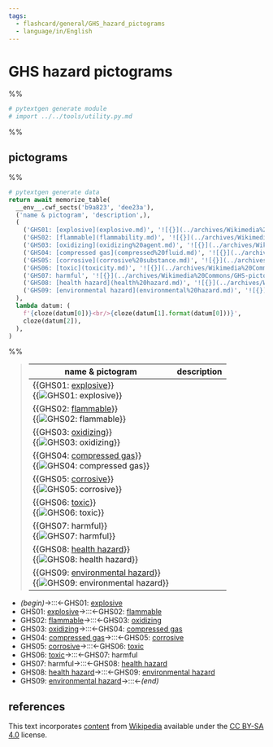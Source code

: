 ```yaml
---
tags:
  - flashcard/general/GHS_hazard_pictograms
  - language/in/English
---
```


# GHS hazard pictograms

%%

```Python
# pytextgen generate module
# import ../../tools/utility.py.md
```

%%

## pictograms

%%

```Python
# pytextgen generate data
return await memorize_table(
  __env__.cwf_sects('b9a823', 'dee23a'),
  ('name & pictogram', 'description',),
  (
    ('GHS01: [explosive](explosive.md)', '![{}](../archives/Wikimedia%20Commons/GHS-pictogram-explos.svg)', '',),
    ('GHS02: [flammable](flammability.md)', '![{}](../archives/Wikimedia%20Commons/GHS-pictogram-flamme.svg)', '',),
    ('GHS03: [oxidizing](oxidizing%20agent.md)', '![{}](../archives/Wikimedia%20Commons/GHS-pictogram-rondflam.svg)', '',),
    ('GHS04: [compressed gas](compressed%20fluid.md)', '![{}](../archives/Wikimedia%20Commons/GHS-pictogram-bottle.svg)', '',),
    ('GHS05: [corrosive](corrosive%20substance.md)', '![{}](../archives/Wikimedia%20Commons/GHS-pictogram-acid.svg)', '',),
    ('GHS06: [toxic](toxicity.md)', '![{}](../archives/Wikimedia%20Commons/GHS-pictogram-skull.svg)', '',),
    ('GHS07: harmful', '![{}](../archives/Wikimedia%20Commons/GHS-pictogram-exclam.svg)', '',),
    ('GHS08: [health hazard](health%20hazard.md)', '![{}](../archives/Wikimedia%20Commons/GHS-pictogram-silhouette.svg)', '',),
    ('GHS09: [environmental hazard](environmental%20hazard.md)', '![{}](../archives/Wikimedia%20Commons/GHS-pictogram-pollu.svg)', '',),
  ),
  lambda datum: (
    f'{cloze(datum[0])}<br/>{cloze(datum[1].format(datum[0]))}',
    cloze(datum[2]),
  ),
)
```

%%

<!--pytextgen generate section="b9a823"--><!-- The following content is generated at 2023-03-20T16:20:30.844432+08:00. Any edits will be overridden! -->

> | name & pictogram | description |
> |-|-|
> | {{GHS01: [explosive](explosive.md)}}<br/>{{![GHS01: [explosive](explosive.md)](../archives/Wikimedia%20Commons/GHS-pictogram-explos.svg)}} |  |
> | {{GHS02: [flammable](flammability.md)}}<br/>{{![GHS02: [flammable](flammability.md)](../archives/Wikimedia%20Commons/GHS-pictogram-flamme.svg)}} |  |
> | {{GHS03: [oxidizing](oxidizing%20agent.md)}}<br/>{{![GHS03: [oxidizing](oxidizing%20agent.md)](../archives/Wikimedia%20Commons/GHS-pictogram-rondflam.svg)}} |  |
> | {{GHS04: [compressed gas](compressed%20fluid.md)}}<br/>{{![GHS04: [compressed gas](compressed%20fluid.md)](../archives/Wikimedia%20Commons/GHS-pictogram-bottle.svg)}} |  |
> | {{GHS05: [corrosive](corrosive%20substance.md)}}<br/>{{![GHS05: [corrosive](corrosive%20substance.md)](../archives/Wikimedia%20Commons/GHS-pictogram-acid.svg)}} |  |
> | {{GHS06: [toxic](toxicity.md)}}<br/>{{![GHS06: [toxic](toxicity.md)](../archives/Wikimedia%20Commons/GHS-pictogram-skull.svg)}} |  |
> | {{GHS07: harmful}}<br/>{{![GHS07: harmful](../archives/Wikimedia%20Commons/GHS-pictogram-exclam.svg)}} |  |
> | {{GHS08: [health hazard](health%20hazard.md)}}<br/>{{![GHS08: [health hazard](health%20hazard.md)](../archives/Wikimedia%20Commons/GHS-pictogram-silhouette.svg)}} |  |
> | {{GHS09: [environmental hazard](environmental%20hazard.md)}}<br/>{{![GHS09: [environmental hazard](environmental%20hazard.md)](../archives/Wikimedia%20Commons/GHS-pictogram-pollu.svg)}} |  | <!--SR:!2027-10-22,1295,350!2025-11-27,741,330!2026-05-19,870,330!2024-05-16,319,330!2027-07-14,1218,350!2026-07-21,921,330!2027-01-05,988,330!2027-07-03,1209,350!2024-05-17,320,330!2025-08-08,600,310!2027-01-10,992,330!2026-06-28,891,330!2025-06-28,569,310!2025-11-30,737,330!2027-07-21,1223,350!2025-07-26,620,310!2027-10-16,1290,350!2026-03-03,781,310-->

<!--/pytextgen-->

<!--pytextgen generate section="dee23a"--><!-- The following content is generated at 2024-01-04T20:17:51.744625+08:00. Any edits will be overridden! -->

- _(begin)_→:::←GHS01: [explosive](explosive.md) <!--SR:!2027-07-09,1214,350!2027-12-17,1341,350-->
- GHS01: [explosive](explosive.md)→:::←GHS02: [flammable](flammability.md) <!--SR:!2025-04-01,434,250!2027-08-02,1232,350-->
- GHS02: [flammable](flammability.md)→:::←GHS03: [oxidizing](oxidizing%20agent.md) <!--SR:!2026-08-22,890,330!2026-04-22,801,330-->
- GHS03: [oxidizing](oxidizing%20agent.md)→:::←GHS04: [compressed gas](compressed%20fluid.md) <!--SR:!2025-01-18,322,250!2024-10-14,403,290-->
- GHS04: [compressed gas](compressed%20fluid.md)→:::←GHS05: [corrosive](corrosive%20substance.md) <!--SR:!2025-06-07,501,270!2024-06-09,118,290-->
- GHS05: [corrosive](corrosive%20substance.md)→:::←GHS06: [toxic](toxicity.md) <!--SR:!2025-07-10,620,310!2024-10-13,402,290-->
- GHS06: [toxic](toxicity.md)→:::←GHS07: harmful <!--SR:!2025-10-30,662,310!2024-09-09,331,290-->
- GHS07: harmful→:::←GHS08: [health hazard](health%20hazard.md) <!--SR:!2025-10-20,641,310!2024-07-16,305,270-->
- GHS08: [health hazard](health%20hazard.md)→:::←GHS09: [environmental hazard](environmental%20hazard.md) <!--SR:!2026-12-10,969,330!2025-10-21,656,310-->
- GHS09: [environmental hazard](environmental%20hazard.md)→:::←_(end)_ <!--SR:!2024-05-05,308,330!2028-01-13,1361,350-->

<!--/pytextgen-->

## references

This text incorporates [content](https://en.wikipedia.org/wiki/GHS_hazard_pictograms) from [Wikipedia](Wikipedia.md) available under the [CC BY-SA 4.0](https://creativecommons.org/licenses/by-sa/4.0/) license.
